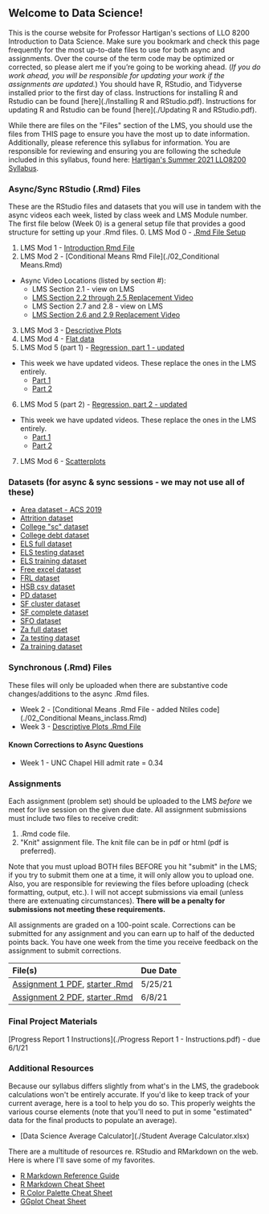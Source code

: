 ## Welcome to Data Science!

This is the course website for Professor Hartigan's sections of LLO 8200 Introduction to Data Science. Make sure you bookmark and check this page frequently for the most up-to-date files to use for both async and assignments. Over the course of the term code may be optimized or corrected, so please alert me if you’re going to be working ahead. (_If you do work ahead, you will be responsible for updating your work if the assignments are updated._) You should have R, RStudio, and Tidyverse installed prior to the first day of class. Instructions for installing R and Rstudio can be found [here](./Installing R and RStudio.pdf). Instructions for updating R and Rstudio can be found [here](./Updating R and RStudio.pdf).

While there are files on the "Files" section of the LMS, you should use the files from THIS page to ensure you have the most up to date information. Additionally, please reference this syllabus for information. You are responsible for reviewing and ensuring you are following the schedule included in this syllabus, found here: [Hartigan's Summer 2021 LLO8200 Syllabus](./Hartigan_LLO8200_syllabus_summer2021.pdf). 

### Async/Sync RStudio (.Rmd) Files
These are the RStudio files and datasets that you will use in tandem with the async videos each week, listed by class week and LMS Module number. The first file below (Week 0) is a general setup file that provides a good structure for setting up your .Rmd files.
0. LMS Mod 0 - [.Rmd File Setup](./00_setup.Rmd)
1. LMS Mod 1 - [Introduction Rmd File](./01_Intro.Rmd) 
2. LMS Mod 2 - [Conditional Means Rmd File](./02_Conditional Means.Rmd) 
  * Async Video Locations (listed by section #):
    * LMS Section 2.1 - view on LMS
    * [LMS Section 2.2 through 2.5 Replacement Video](https://www.youtube.com/watch?v=NQtvxw9CNCU)
    * LMS Section 2.7 and 2.8 - view on LMS
    * [LMS Section 2.6 and 2.9 Replacement Video](https://www.youtube.com/watch?v=K3f-5fb-lL0)
3. LMS Mod 3 - [Descriptive Plots](./03_DescriptivePlots.Rmd) 
4. LMS Mod 4 - [Flat data](./04_flatdata.Rmd)
5. LMS Mod 5 (part 1) - [Regression, part 1 - updated](./05_regression_updated.Rmd)
  * This week we have updated videos. These replace the ones in the LMS entirely.
    * [Part 1](https://youtu.be/8P5CLj5Vy70)
    * [Part 2](https://youtu.be/6s5__DICHDg)
6. LMS Mod 5 (part 2) - [Regression, part 2 - updated](./05_regression_part2.Rmd)
  * This week we have updated videos. These replace the ones in the LMS entirely.
    * [Part 1](https://www.youtube.com/watch?v=llfHYO_MujY)
    * [Part 2](https://www.youtube.com/watch?v=hm33VbjQZMY)
7. LMS Mod 6 - [Scatterplots](./06_scatterplots.Rmd)

### Datasets (for async & sync sessions - we may not use all of these)
* [Area dataset - ACS 2019](./area_data.Rds)
* [Attrition dataset](./attrition.Rdata)
* [College "sc" dataset](./college.Rdata)
* [College debt dataset](./sc_debt.Rdata)
* [ELS full dataset](./els.Rdata)
* [ELS testing dataset](./els_test.Rdata)
* [ELS training dataset](./els_train.Rdata)
* [Free excel dataset](./free.xls)
* [FRL dataset](./frl.Rdata)
* [HSB csv dataset](./hsbdata.csv)
* [PD dataset](./pd.Rdata)
* [SF cluster dataset](./sf_cluster.RData)
* [SF complete dataset](./sf_complete.RData)
* [SFO dataset](./sfo.RData)
* [Za full dataset](./za.RData)
* [Za testing dataset](./za_test.RData)
* [Za training dataset](./za_train.RData)

### Synchronous (.Rmd) Files
These files will only be uploaded when there are substantive code changes/additions to the async .Rmd files.
* Week 2 - [Conditional Means .Rmd File - added Ntiles code](./02_Conditional Means_inclass.Rmd)
* Week 3 - [Descriptive Plots .Rmd File](./03_DescriptivePlots_inclass.Rmd)

#### Known Corrections to Async Questions
* Week 1 - UNC Chapel Hill admit rate = 0.34

### Assignments
Each assignment (problem set) should be uploaded to the LMS _before_ we meet for live session on the given due date. All assignment submissions must include two files to receive credit:
1. .Rmd code file.
2. "Knit" assignment file. The knit file can be in pdf or html (pdf is preferred). 

Note that you must upload BOTH files BEFORE you hit "submit" in the LMS; if you try to submit them one at a time, it will only allow you to upload one. Also, you are responsible for reviewing the files before uploading (check formatting, output, etc.). I will not accept submissions via email (unless there are extenuating circumstances). **There will be a penalty for submissions not meeting these requirements.**

All assignments are graded on a 100-point scale. Corrections can be submitted for any assignment and you can earn up to half of the deducted points back. You have one week from the time you receive feedback on the assignment to submit corrections.

| File(s)      | Due Date          |
|:-------------|:------------------|
| [Assignment 1 PDF](./01_Assignment_starter.pdf), [starter .Rmd](./01_Assignment_starter.Rmd) | 5/25/21 |
| [Assignment 2 PDF](./02_Assignment_starter.pdf), [starter .Rmd](./02_Assignment_starter.Rmd) | 6/8/21 |

### Final Project Materials
[Progress Report 1 Instructions](./Progress Report 1 - Instructions.pdf) - due 6/1/21

### Additional Resources
Because our syllabus differs slightly from what's in the LMS, the gradebook calculations won't be entirely accurate. If you'd like to keep track of your current average, here is a tool to help you do so. This properly weights the various course elements (note that you'll need to put in some "estimated" data for the final products to populate an average). 
* [Data Science Average Calculator](./Student Average Calculator.xlsx)

There are a multitude of resources re. RStudio and RMarkdown on the web. Here is where I'll save some of my favorites. 
* [R Markdown Reference Guide](./rmarkdown-reference.pdf)
* [R Markdown Cheat Sheet](./rmarkdown-cheatsheet.pdf)
* [R Color Palette Cheat Sheet](./colorPaletteCheatsheet.pdf)
* [GGplot Cheat Sheet](./ggplot2-cheatsheet.pdf)
